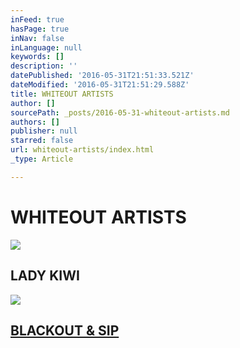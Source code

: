 ```yaml
---
inFeed: true
hasPage: true
inNav: false
inLanguage: null
keywords: []
description: ''
datePublished: '2016-05-31T21:51:33.521Z'
dateModified: '2016-05-31T21:51:29.588Z'
title: WHITEOUT ARTISTS
author: []
sourcePath: _posts/2016-05-31-whiteout-artists.md
authors: []
publisher: null
starred: false
url: whiteout-artists/index.html
_type: Article

---
```

# WHITEOUT ARTISTS
![](https://the-grid-user-content.s3-us-west-2.amazonaws.com/5b0f67b1-ef94-40e0-9996-3e64bcb0db99.jpg)

## LADY KIWI
![](https://the-grid-user-content.s3-us-west-2.amazonaws.com/981dfa63-eaf1-49b6-91a5-97b242620193.jpg)

## [BLACKOUT & SIP][0]

[0]: http://www.newyouthmusic.com/black-out/